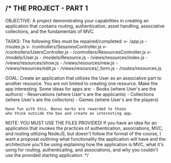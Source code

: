 /*
  THE PROJECT - PART 1
  --------------------

  OBJECTIVE:
    A project demonstrating your capabilities in creating
    an application that contains routing, authentication,
    asset handling, associative collections, and the
    fundamentals of MVC.

  TASKS:
    The following files must be repaired/completed:
    v- /app.js
    - /routes.js
    v- /controllers/SessionsController.js
    v- /controllers/UsersController.js
    - /controllers/ResourcesController.js
    v- /models/User.js
    - /models/Resource.js
    - /views/resources/index.js
    - /views/resources/show.js
    - /views/resources/new.js
    - /views/resources/edit.js
    - /views/resources/_form.js
    - /routes/resources.js
  
  GOAL:
    Create an application that utilizes the User as an
    associative part to another resource. You are not
    limited to creating one resource. Make the app
    interesting. Some ideas for apps are:
    - Books (where User's are the authors)
    - Reservations (where User's are the applicants)
    - Collections (where User's are the collectors)
    - Games (where User's are the players)

    Have fun with this. Bonus marks are rewarded to those
    who think outside the box and create an interesting app.
  
  NOTE:
    YOU MUST USE THE FILES PROVIDED!
    If you have an idea for an application that invokes the
    practices of authentication, associations, MVC, and routing
    utilizing NodeJS, but doesn't follow the format of the course,
    I want a proposal outlining what functionality the application
    will have and the architecture you'll be using explaining
    how the application is MVC, what it's using for routing,
    authenticating, and associations, and why you couldn't use the
    provided starting application.
*/